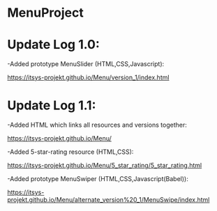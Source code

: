 # MenuProject

# Update Log 1.0:

-Added prototype MenuSlider (HTML,CSS,Javascript):

https://itsys-projekt.github.io/Menu/version_1/index.html

# Update Log 1.1:

-Added HTML which links all resources and versions together:

https://itsys-projekt.github.io/Menu/


-Added 5-star-rating resource (HTML,CSS):

https://itsys-projekt.github.io/Menu/5_star_rating/5_star_rating.html


-Added prototype MenuSwiper (HTML,CSS,Javascript(Babel)):

https://itsys-projekt.github.io/Menu/alternate_version%20_1/MenuSwipe/index.html
